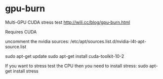 # gpu-burn
Multi-GPU CUDA stress test
http://wili.cc/blog/gpu-burn.html

Requires CUDA

uncomment the nvidia sources:
/etc/apt/sources.list.d/nvidia-l4t-apt-source.list

sudo apt-get update
sudo apt-get install cuda-toolkit-10-2

If you want to stress test the CPU then you need to install stress:
sudo apt-get install stress
